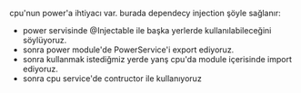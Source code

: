 cpu'nun power'a ihtiyacı var. burada dependecy injection şöyle sağlanır:

- power servisinde @Injectable ile başka yerlerde kullanılabileceğini söylüyoruz.
- sonra power module'de PowerService'i export ediyoruz.
- sonra kullanmak istediğmiz yerde yanş cpu'da module içerisinde import ediyoruz.
- sonra cpu service'de contructor ile kullanıyoruz
